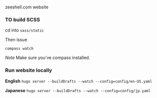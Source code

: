 zeeshell.com website

### TO build SCSS

cd into `sass/static`

Then issue

`compass watch`

*Note* Make sure you've compass installed.

### Run website locally

**English**
`hugo server --buildDrafts --watch --config=config/en-US.yaml`

**Japanese**
`hugo server --buildDrafts --watch --config=config/jp.yaml`